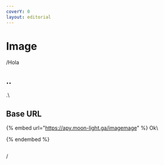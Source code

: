 ```yaml
---
coverY: 0
layout: editorial
---
```


# Image

/Hola

## ..

.\


## Base URL

{% embed url="https://apy.moon-light.ga/imagemage" %}
Ok\

{% endembed %}

##

/​
